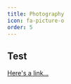 ```yaml
---
title: Photography
icon: fa-picture-o
order: 5
---
```


## Test

[Here's a link...](https://lightroom.adobe.com/shares/2b47a6aa929c4a33ae282006fb6eb69e)

<div class="image app-assets-javascripts-_viewer-grid-views-adaptivephotorenderer--adaptiveAsset--yQgaF" hovering="false" style="background-image: url(&quot;https://lightroom.adobe.com/v2c/spaces/2b47a6aa929c4a33ae282006fb6eb69e/assets/936ce9571dac43bfb73e2ed87893cc90/revisions/10488374661b4a40bc680d2598343d24/renditions/8b83479fb43f7d71555ee52d5600f2b1&quot;);"></div>
